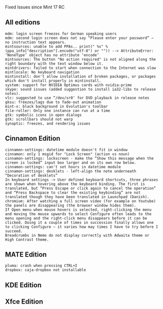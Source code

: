 Fixed Issues since Mint 17 RC

All editions
------------
	mdm: login screen freezes for German speaking users
	mdm: second login screen does not say “Please enter your password” – no instruction text appears.
	mintsources: unable to add PPAs.. print(" %s" % (ppa_info["description"].encode("utf-8") or "")) --> AttributeError: ‘NoneType’ object has no attribute ‘encode’
	mintsources: The button "No action required" is not aligned along the right boundary with the text window below it.
	mintdrivers: failed to start when connection to the Internet was slow
	mintlocale: No keyboard navigation
	mintinstall: don't allow installation of broken packages, or packages which don't install properly in mintinstall.
	system: support for NVIDIA Optimus cards with nvidia-prime
	skype: sound issues (added suggestion to install ia32-libs to release notes).
	vlc: suggested to use “/dev/sr0″ for DVD playback in release notes
	gksu: freezes/lags due to fade-out animation
	mint-x: black background in Evolution's toolbar
	file-roller: Only one instance can run at a time
	gtk: symbolic icons in open dialogs
	gtk: scrollbars should not warp
	synaptic: freezes, and rendering issues

Cinnamon Edition
----------------
	cinnamon-settings: datetime module doesn't fit in window
	cinnamon: only 1 msgid for "Lock Screen" (action vs noun)	
	cinnamon-settings: lockscreen - make the “Show this message when the screen is locked” input box larger and on its own row below.	
	cinnamon-settings: can't set hours in datetime module
	cinnamon-settings: desklets - left-align the note underneath “Decoration of desklets”	
	In keyboard settings -> User defined keyboard shortcuts, three phrases are shown when hovering above the keyboard binding. The first is translated, but “Press Escape or click again to cancel the operation” and “Press Backspace to clear the existing keybinding” are not translated though they have been translated in Launchpad (Danish).
	chromium: After watching a full screen video (for example on Youtube) the panels are disappearing (the browser window hides them).	
	If Open menu when mouse hovers is selected, right-clicking the menu and moving the mouse upwards to select Configure often leads to the menu opening and the right-click menu disappears before it can be clicked. Doing it a couple of times in succession finally allows one to clicking Configure – it varies how may times I have to try before I succeed.
	Breadcrumbs in Nemo do not display correctly with Adwaita theme or High Contrast theme.

	
MATE Edition
------------
	pluma: crash when pressing CTRL+I
	dropbox: caja-dropbox not installable
	

KDE Edition
-----------
	

Xfce Edition
------------
	